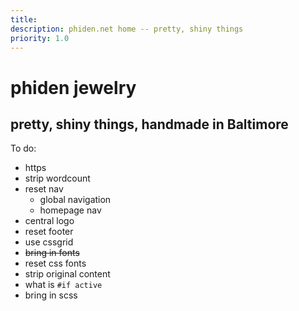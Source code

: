 ```yaml
---
title:
description: phiden.net home -- pretty, shiny things
priority: 1.0
---
```


<div class='home'>

  <h1 class='logo'>phiden jewelry</h1>
  <h2>pretty, shiny things, handmade in Baltimore</h2>

</div>

<div>

To do:

- https
- strip wordcount
- reset nav
  - global navigation
  - homepage nav
- central logo
- reset footer
- use cssgrid
- ~~bring in fonts~~
- reset css fonts
- strip original content
- what is `#if active`
- bring in scss

</div>
